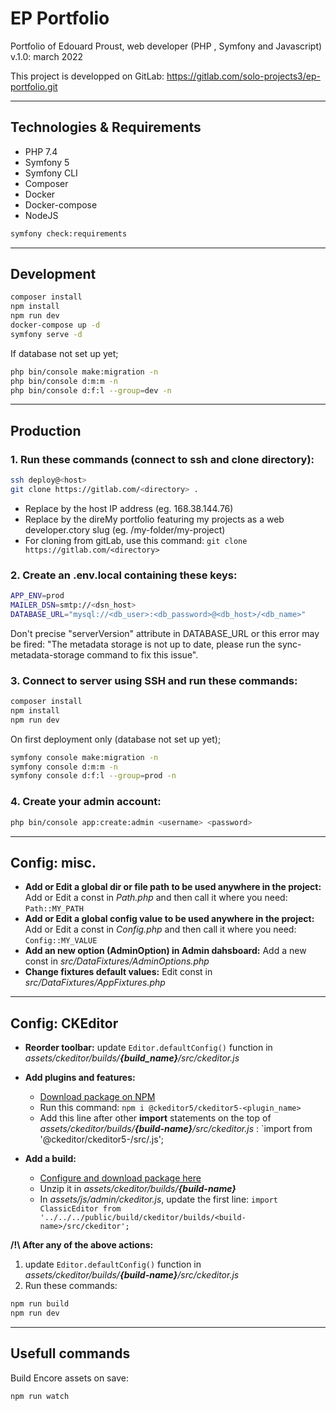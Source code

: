 # EP Portfolio

Portfolio of Edouard Proust, web developer (PHP , Symfony and Javascript)
v.1.0: march 2022

This project is developped on GitLab: https://gitlab.com/solo-projects3/ep-portfolio.git

----------

## Technologies & Requirements

- PHP 7.4
- Symfony 5
- Symfony CLI
- Composer
- Docker
- Docker-compose
- NodeJS

```bash
symfony check:requirements
```
----------

## Development

```bash
composer install
npm install
npm run dev
docker-compose up -d
symfony serve -d
```
If database not set up yet;
```bash
php bin/console make:migration -n
php bin/console d:m:m -n
php bin/console d:f:l --group=dev -n
```

----------

## Production

### 1. Run these commands (connect to ssh and clone directory):
```bash
ssh deploy@<host>
git clone https://gitlab.com/<directory> .
```
- Replace <host> by the host IP address (eg. 168.38.144.76)
- Replace <directory> by the direMy portfolio featuring my projects as a web developer.ctory slug (eg. /my-folder/my-project)
- For cloning from gitLab, use this command: `git clone https://gitlab.com/<directory>`

### 2. Create an .env.local containing these keys:
```bash
APP_ENV=prod
MAILER_DSN=smtp://<dsn_host>
DATABASE_URL="mysql://<db_user>:<db_password>@<db_host>/<db_name>"
```
Don't precise "serverVersion" attribute in DATABASE_URL or this error may be fired: "The metadata storage is not up to date, please run the sync-metadata-storage command to fix this issue".

### 3. Connect to server using SSH and run these commands:
```bash
composer install
npm install
npm run dev
```
On first deployment only (database not set up yet);
```bash
symfony console make:migration -n
symfony console d:m:m -n
symfony console d:f:l --group=prod -n
```

### 4. Create your admin account:
```bash
php bin/console app:create:admin <username> <password>
```

----------

## Config: misc.

- **Add or Edit a global dir or file path to be used anywhere in the project:** 
Add or Edit a const in _Path.php_ and then call it where you need: `Path::MY_PATH`
- **Add or Edit a global config value to be used anywhere in the project:** 
Add or Edit a const in _Config.php_ and then call it where you need: `Config::MY_VALUE`
- **Add an new option (AdminOption) in Admin dahsboard:** 
Add a new const in _src/DataFixtures/AdminOptions.php_
- **Change fixtures default values:** 
Edit const in _src/DataFixtures/AppFixtures.php_

----------

## Config: CKEditor

- **Reorder toolbar:** update `Editor.defaultConfig()` function in _assets/ckeditor/builds/**{build_name}**/src/ckeditor.js_

- **Add plugins and features:** 
    - [Download package on NPM](https://www.npmjs.com/search?q=%40ckeditor-5%2Fckeditor5-)
    - Run this command: `npm i @ckeditor5/ckeditor5-<plugin_name>`
    - Add this line after other **import** statements on the top of _assets/ckeditor/builds/**{build-name}**/src/ckeditor.js_ : `import <PluginName> from '@ckeditor/ckeditor5-<plugin-name>/src/<file-name>.js';

- **Add a build:**
    - [Configure and download package here](https://ckeditor.com/ckeditor-5/online-builder/)
    - Unzip it in _assets/ckeditor/builds/**{build-name}**_
    - In _assets/js/admin/ckeditor.js_, update the first line: `import ClassicEditor from '../../../public/build/ckeditor/builds/<build-name>/src/ckeditor';`


**/!\ After any of the above actions:**
1. update `Editor.defaultConfig()` function in _assets/ckeditor/builds/**{build-name}**/src/ckeditor.js_
2. Run these commands:
```bash 
npm run build
npm run dev
```

----------

## Usefull commands

Build Encore assets on save:
```bash
npm run watch
```
